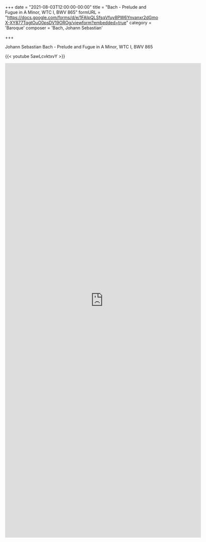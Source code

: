 +++
date = "2021-08-03T12:00:00-00:00"
title = "Bach - Prelude and Fugue in A Minor, WTC I, BWV 865"
formURL = "https://docs.google.com/forms/d/e/1FAIpQLSfsqVfuy8PW6Ynvanxr2dGmoX-XY877TqgtOuO0psDV19OROg/viewform?embedded=true"
category = 'Baroque'
composer = 'Bach, Johann Sebastian'

+++

Johann Sebastian Bach - Prelude and Fugue in A Minor, WTC I, BWV 865

{{< youtube 5awLcvktxvY >}}

<iframe
  src="https://docs.google.com/forms/d/e/1FAIpQLSfsqVfuy8PW6Ynvanxr2dGmoX-XY877TqgtOuO0psDV19OROg/viewform?embedded=true"
  width="640" height="1552" frameborder="0" marginheight="0" marginwidth="0">
Loading…</iframe>
